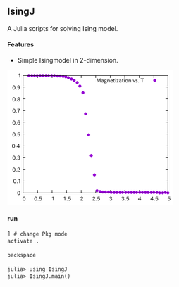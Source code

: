 ## IsingJ

A Julia scripts for solving Ising model.

#### Features
- Simple Isingmodel in 2-dimension.


![isingj](https://github.com/pearcandy/IsingJ/blob/master/img/pic.png?raw=true)


#### run
```
] # change Pkg mode  
activate .

backspace

julia> using IsingJ    
julia> IsingJ.main()  

```
